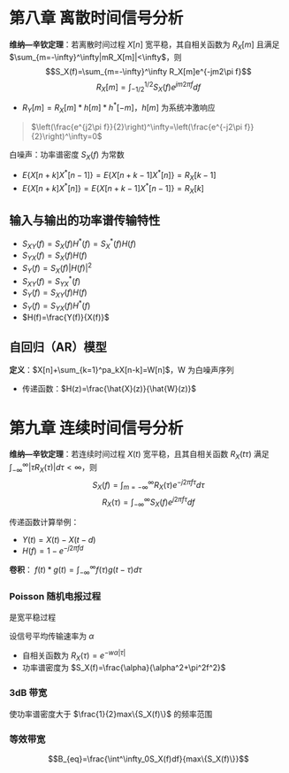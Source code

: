 # 第八章 离散时间信号分析

**维纳—辛钦定理**：若离散时间过程 $X[n]$ 宽平稳，其自相关函数为 $R_X[m]$ 且满足 $\sum_{m=-\infty}^\infty|mR_X[m]|<\infty$，则
$$S_X(f)=\sum_{m=-\infty}^\infty R_X[m]e^{-jm2\pi f}$$
$$R_X[m]=\int_{-1/2}^{1/2}S_X(f)e^{jm2\pi f}df$$

- $R_Y[m]=R_X[m]*h[m]*h^*[-m]$，$h[m]$ 为系统冲激响应

> $\left(\frac{e^{j2\pi f}}{2}\right)^\infty=\left(\frac{e^{-j2\pi f}}{2}\right)^\infty=0$

白噪声：功率谱密度 $S_X(f)$ 为常数

- $E\{X[n+k]X^*[n-1]\}=E\{X[n+k-1]X^*[n]\}=R_X[k-1]$
- $E\{X[n+k]X^*[n]\}=E\{X[n+k-1]X^*[n-1]\}=R_X[k]$

## 输入与输出的功率谱传输特性

- $S_{XY}(f)=S_X(f)H^*(f)=S_X^*(f)H(f)$
- $S_{YX}(f)=S_X(f)H(f)$
- $S_Y(f)=S_X(f)|H(f)|^2$
- $S_{XY}(f)=S^*_{YX}(f)$
- $S_Y(f)=S_{XY}(f)H(f)$
- $S_Y(f)=S_{YX}(f)H^*(f)$
- $H(f)=\frac{Y(f)}{X(f)}$

## 自回归（AR）模型

**定义**：$X[n]+\sum_{k=1}^pa_kX[n-k]=W[n]$，W 为白噪声序列
- 传递函数：$H(z)=\frac{\hat{X}(z)}{\hat{W}(z)}$

# 第九章 连续时间信号分析

**维纳—辛钦定理**：若连续时间过程 $X(t)$ 宽平稳，且其自相关函数 $R_X(t\tau)$ 满足 $\int_{-\infty}^\infty|\tau R_X(\tau)|d\tau<\infty$，则
$$S_X(f)=\int_{m=-\infty}^\infty R_X(\tau)e^{-j2\pi f\tau}d\tau$$
$$R_X(\tau)=\int_{-\infty}^{\infty}S_X(f)e^{j2\pi f\tau}df$$

传递函数计算举例：
- $Y(t)=X(t)-X(t-d)$
- $H(f)=1-e^{-j2\pi fd}$

**卷积**：
$f(t)*g(t)=\int^\infty_{-\infty}f(\tau)g(t-\tau)d\tau$

### Poisson 随机电报过程

是宽平稳过程

设信号平均传输速率为 $\alpha$
- 自相关函数为 $R_X(\tau)=e^{-w\alpha|\tau|}$
- 功率谱密度为 $S_X(f)=\frac{\alpha}{\alpha^2+\pi^2f^2}$

### 3dB 带宽

使功率谱密度大于 $\frac{1}{2}max\{S_X(f)\}$ 的频率范围

### 等效带宽

$$B_{eq}=\frac{\int^\infty_0S_X(f)df}{max\{S_X(f)\}}$$

